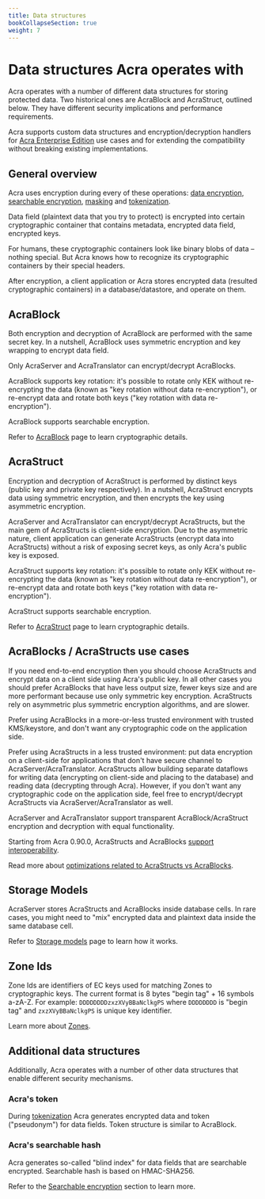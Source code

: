 ```yaml
---
title: Data structures
bookCollapseSection: true
weight: 7
---
```


# Data structures Acra operates with

Acra operates with a number of different data structures for storing protected data. Two historical ones are AcraBlock and AcraStruct, outlined below. They have different security implications and performance requirements. 

Acra supports custom data structures and encryption/decryption handlers for [Acra Enterprise Edition](/acra/enterprise-edition) use cases and for extending the compatibility without breaking existing implementations. 


## General overview

Acra uses encryption during every of these operations: [data encryption](/acra/security-controls/encryption/), [searchable encryption](/acra/security-controls/searchable-encryption/), [masking](/acra/security-controls/masking/) and [tokenization](/acra/security-controls/tokenization/).

Data field (plaintext data that you try to protect) is encrypted into certain cryptographic container that contains metadata, encrypted data field, encrypted keys. 

For humans, these cryptographic containers look like binary blobs of data – nothing special. But Acra knows how to recognize its cryptographic containers by their special headers.

After encryption, a client application or Acra stores encrypted data (resulted cryptographic containers) in a database/datastore, and operate on them.

## AcraBlock

Both encryption and decryption of AcraBlock are performed with the same secret key. In a nutshell, AcraBlock uses symmetric encryption and key wrapping to encrypt data field.

Only AcraServer and AcraTranslator can encrypt/decrypt AcraBlocks. 

AcraBlock supports key rotation: it's possible to rotate only KEK without re-encrypting the data (known as "key rotation without data re-encryption"), or re-encrypt data and rotate both keys ("key rotation with data re-encryption").

AcraBlock supports searchable encryption.

Refer to [AcraBlock](/acra/acra-in-depth/data-structures/acrablock) page to learn cryptographic details.


## AcraStruct

Encryption and decryption of AcraStruct is performed by distinct keys (public key and private key respectively). In a nutshell, AcraStruct encrypts data using symmetric encryption, and then encrypts the key using asymmetric encryption. 

AcraServer and AcraTranslator can encrypt/decrypt AcraStructs, but the main gem of AcraStructs is client-side encryption. Due to the asymmetric nature, client application can generate AcraStructs (encrypt data into AcraStructs) without a risk of exposing secret keys, as only Acra's public key is exposed.

AcraStruct supports key rotation: it's possible to rotate only KEK without re-encrypting the data (known as "key rotation without data re-encryption"), or re-encrypt data and rotate both keys ("key rotation with data re-encryption").

AcraStruct supports searchable encryption.

Refer to [AcraStruct](/acra/acra-in-depth/data-structures/acrastruct) page to learn cryptographic details.


## AcraBlocks / AcraStructs use cases

If you need end-to-end encryption then you should choose AcraStructs and encrypt data on a client side using Acra's public key. In all other cases you should prefer AcraBlocks that have less output size, fewer keys size and are more performant because use only symmetric key encryption. AcraStructs rely on asymmetric plus symmetric encryption algorithms, and are slower. 

Prefer using AcraBlocks in a more-or-less trusted environment with trusted KMS/keystore, and don't want any cryptographic code on the application side.

Prefer using AcraStructs in a less trusted environment: put data encryption on a client-side for applications that don't have secure channel to AcraServer/AcraTranslator. AcraStructs allow building separate dataflows for writing data (encrypting on client-side and placing to the database) and reading data (decrypting through Acra). However, if you don't want any cryptographic code on the application side, feel free to encrypt/decrypt AcraStructs via AcraServer/AcraTranslator as well.

AcraServer and AcraTranslator support transparent AcraBlock/AcraStruct encryption and decryption with equal functionality.

Starting from Acra 0.90.0, AcraStructs and AcraBlocks [support interoperability](/acra/acra-in-depth/data-structures/interoperability/).

Read more about [optimizations related to AcraStructs vs AcraBlocks](/acra/configuring-maintaining/optimizations/acrastructs_vs_acrablocks/).


## Storage Models

AcraServer stores AcraStructs and AcraBlocks inside database cells. In rare cases, you might need to "mix" encrypted data and plaintext data inside the same database cell. 

Refer to [Storage models](/acra/acra-in-depth/data-structures/storage-models) page to learn how it works.


## Zone Ids

Zone Ids are identifiers of EC keys used for matching Zones to cryptographic keys. The current format is 8 bytes "begin tag" + 16 symbols a-zA-Z. For example: `DDDDDDDDzxzXVyBBaNclkgPS` where `DDDDDDDD` is "begin tag" and `zxzXVyBBaNclkgPS` is unique key identifier. 

Learn more about [Zones](/acra/security-controls/zones/).


## Additional data structures
  
Additionally, Acra operates with a number of other data structures that enable different security mechanisms.


### Acra's token

During [tokenization](/acra/security-controls/tokenization/) Acra generates encrypted data and token ("pseudonym") for data fields. Token structure is similar to AcraBlock.

  
### Acra's searchable hash

Acra generates so-called "blind index" for data fields that are searchable encrypted. Searchable hash is based on HMAC-SHA256. 

Refer to the [Searchable encryption](/acra/security-controls/searchable-encryption/) section to learn more.  
